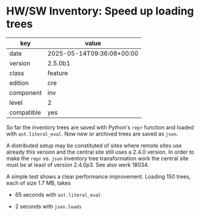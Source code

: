 [//]: # (werk v2)
# HW/SW Inventory: Speed up loading trees

key        | value
---------- | ---
date       | 2025-05-14T09:36:08+00:00
version    | 2.5.0b1
class      | feature
edition    | cre
component  | inv
level      | 2
compatible | yes

So far the inventory trees are saved with Python's `repr` function and loaded with
`ast.literal_eval`. Now new or archived trees are saved as `json`.

A distributed setup may be constituted of sites where remote sites use already this version and
the central site still uses a 2.4.0 version. In order to make the `repr` vs. `json` inventory
tree transformation work the central site must be at least of version 2.4.0p3. See also werk 18034.

A simple test shows a clear performance improvement. Loading 150 trees, each of size 1.7 MB, takes

  * 65 seconds with `ast.literal_eval`

  * 2 seconds with `json.loads`
